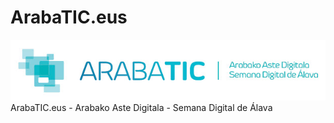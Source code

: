 # ArabaTIC.eus

![ArabaTIC.eus](https://github.com/txuswashere/ArabaTIC.eus/blob/master/ArabaTIC.jpg "ArabaTIC.eus")
ArabaTIC.eus - Arabako Aste Digitala - Semana Digital de Álava
